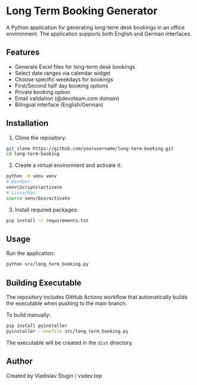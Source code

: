 # Long Term Booking Generator

A Python application for generating long-term desk bookings in an office environment. The application supports both English and German interfaces.

## Features

- Generate Excel files for long-term desk bookings
- Select date ranges via calendar widget
- Choose specific weekdays for bookings
- First/Second half day booking options
- Private booking option
- Email validation (@devoteam.com domain)
- Bilingual interface (English/German)

## Installation

1. Clone the repository:
```bash
git clone https://github.com/yourusername/long-term-booking.git
cd long-term-booking
```

2. Create a virtual environment and activate it:
```bash
python -m venv venv
# Windows:
venv\Scripts\activate
# Linux/Mac:
source venv/bin/activate
```

3. Install required packages:
```bash
pip install -r requirements.txt
```

## Usage

Run the application:
```bash
python src/long_term_booking.py
```

## Building Executable

The repository includes GitHub Actions workflow that automatically builds the executable when pushing to the main branch.

To build manually:
```bash
pip install pyinstaller
pyinstaller --onefile src/long_term_booking.py
```

The executable will be created in the `dist` directory.

## Author

Created by Vladislav Slugin / vsdev.top